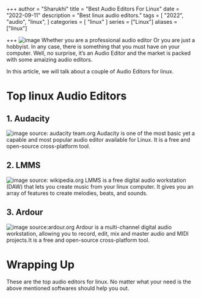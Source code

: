 +++
author = "Sharukhi"
title = "Best Audio Editors For Linux"
date = "2022-09-11"
description = "Best linux audio editors."
tags = [
    "2022",
    "audio",
    "linux",
]
categories = [
    "linux"
]
series = ["Linux"]
aliases = ["linux"]

+++
![image](http://sharukhi.github.io/blog/cover.png)
Whether you are a professional audio editor Or you are just a hobbyist. In any case, there is something that you must have on your computer. Well, no surprise, it’s an Audio Editor and the market is packed with some amaizing audio editors.

In this article, we will talk about a couple of Audio Editors for linux.
# Top linux Audio Editors
## 1. Audacity
![image source: audacity team.org](http://sharukhi.github.io/blog/audacity.png)
Audacity is one of the most basic yet a capable and most popular audio editor available for Linux. It is a free and open-source cross-platform tool.
## 2. LMMS
![image source: wikipedia.org](http://sharukhi.github.io/blog/lmms.jpg)
LMMS is a free digital audio workstation (DAW) that lets you create music from your linux computer. It gives you an array of features to create melodies, beats, and sounds.
## 3. Ardour
![image source:ardour.org](http://sharukhi.github.io/blog/ardour.png)
Ardour is a multi-channel digital audio workstation, allowing you to record, edit, mix and master audio and MIDI projects.It is a free and open-source cross-platform tool.
# Wrapping Up
These are the top audio editors for linux. No matter what your need is the above mentioned softwares should help you out.
